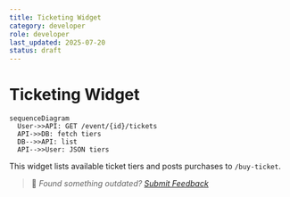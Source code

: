 ```yaml
---
title: Ticketing Widget
category: developer
role: developer
last_updated: 2025-07-20
status: draft
---
```

# Ticketing Widget

```mermaid
sequenceDiagram
  User->>API: GET /event/{id}/tickets
  API->>DB: fetch tiers
  DB-->>API: list
  API-->>User: JSON tiers
```

This widget lists available ticket tiers and posts purchases to `/buy-ticket`.

> 💬 *Found something outdated? [Submit Feedback](../feedback.md)*
